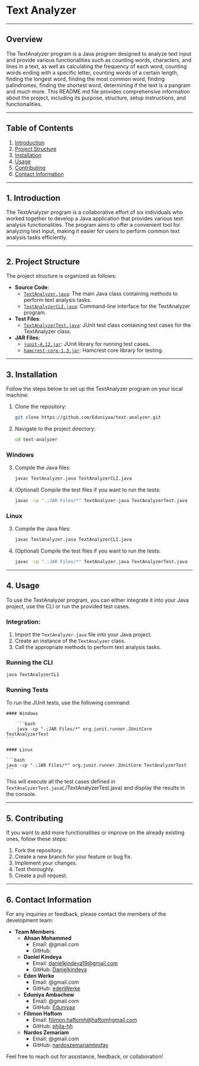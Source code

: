 # Text Analyzer

---

## Overview

The TextAnalyzer program is a Java program designed to analyze text input and provide various functionalities such as counting words, characters, and lines in a text, as well as calculating the frequency of each word, counting words ending with a specific letter, counting words of a certain length, finding the longest word, finding the most common word, finding palindromes, finding the shortest word, determining if the text is a pangram and much more. This README.md file provides comprehensive information about the project, including its purpose, structure, setup instructions, and functionalities.

---

## Table of Contents

1. [Introduction](#introduction)
2. [Project Structure](#project-structure)
3. [Installation](#installation)
4. [Usage](#usage)
5. [Contributing](#contributing)
6. [Contact Information](#contact-information)

---

## 1. Introduction

The TextAnalyzer program is a collaborative effort of six individuals who worked together to develop a Java application that provides various text analysis functionalities. The program aims to offer a convenient tool for analyzing text input, making it easier for users to perform common text analysis tasks efficiently.

---

## 2. Project Structure

The project structure is organized as follows:

- **Source Code**:
  - [`TextAnalyzer.java`](./TextAnalyzer.java): The main Java class containing methods to perform text analysis tasks.
  - [`TextAnalyzerCLI.java`](./TextAnalyzerCLI.java): Command-line interface for the TextAnalyzer program.
- **Test Files**:
  - [`TextAnalyzerTest.java`](./TextAnalyzerTest.java): JUnit test class containing test cases for the TextAnalyzer class.
- **JAR Files**:
  - [`junit-4.12.jar`](./JAR%20Files/junit-4.12.jar): JUnit library for running test cases.
  - [`hamcrest-core-1.3.jar`](./JAR%20Files/hamcrest-core-1.3.jar): Hamcrest core library for testing.

---


## 3. Installation

Follow the steps below to set up the TextAnalyzer program on your local machine:

1. Clone the repository:

   ```bash
   git clone https://github.com/Eduniyaa/text-analyzer.git
   ```

2. Navigate to the project directory:

   ```bash
   cd text-analyzer
   ```

### Windows

3. Compile the Java files:

   ```bash
   javac TextAnalyzer.java TextAnalyzerCLI.java
   ```

4. (Optional) Compile the test files if you want to run the tests:

   ```bash
   javac -cp ".;JAR Files/*" TextAnalyzer.java TextAnalyzerTest.java
   ```

### Linux

3. Compile the Java files:

   ```bash
   javac TextAnalyzer.java TextAnalyzerCLI.java
   ```

4. (Optional) Compile the test files if you want to run the tests:

   ```bash
   javac -cp ".:JAR Files/*" TextAnalyzer.java TextAnalyzerTest.java
   ```

---

## 4. Usage

To use the TextAnalyzer program, you can either integrate it into your Java project, use the CLI or run the provided test cases.

### Integration:

1. Import the `TextAnalyzer.java` file into your Java project.
2. Create an instance of the `TextAnalyzer` class.
3. Call the appropriate methods to perform text analysis tasks.

### Running the CLI

```bash
java TextAnalyzerCLI
```

### Running Tests

To run the JUnit tests, use the following command:

	#### Windows

		```bash
		java -cp ".;JAR Files/*" org.junit.runner.JUnitCore TextAnalyzerTest
	```

	#### Linux

	```bash
	java -cp ".:JAR Files/*" org.junit.runner.JUnitCore TextAnalyzerTest
	```

This will execute all the test cases defined in `TextAnalyzerTest.java`(./TextAnalyzerTest.java) and display the results in the console.

---

## 5. Contributing

If you want to add more functionalities or improve on the already existing ones, follow these steps:

1. Fork the repository.
2. Create a new branch for your feature or bug fix.
3. Implement your changes.
4. Test thoroughly.
5. Create a pull request.

---

## 6. Contact Information

For any inquiries or feedback, please contact the members of the development team:

- **Team Members**:
  - **Ahsan Mohammed**
    - Email: @gmail.com
    - GitHub: [](https://github.com/)
  - **Daniel Kindeya**
    - Email: danielkindeya19@gmail.com
    - GitHub: [Danielkindeya](https://github.com/Danielkindeya)
  - **Eden Werke**
    - Email: @gmail.com
    - GitHub: [edenWerke](https://github.com/edenWerke)
  - **Eduniya Ambachew**
    - Email: @gmail.com
    - GitHub: [Eduniyaa](https://github.com/Eduniyaa)
  - **Filimon Haftom**
    - Email: filimon.haftomh@haftomhgmail.com
    - GitHub: [phila-hh](https://github.com/phila-hh)
  - **Nardos Zemariam**
    - Email: @gmail.com
    - GitHub: [nardoszemariamtesfay](https://github.com/nardoszemariamtesfay)

Feel free to reach out for assistance, feedback, or collaboration!